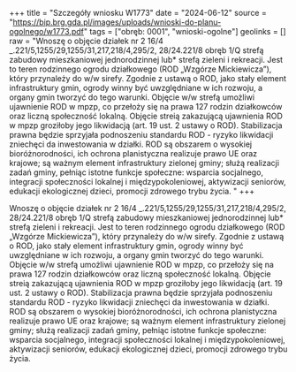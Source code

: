 +++
title = "Szczegóły wniosku W1773"
date = "2024-06-12"
source = "https://bip.brg.gda.pl/images/uploads/wnioski-do-planu-ogolnego/w1773.pdf"
tags = ["obręb: 0001", "wnioski-ogolne"]
geolinks = []
raw = "Wnoszę o objęcie działek nr 2 16/4 _.221/5,1255/29,1255/31,217,218/4,295/2, 28/24.221/8 obręb 1/Q strefą zabudowy mieszkaniowej jednorodzinnej lub* strefą  zieleni i rekreacji. Jest to teren rodzinnego ogrodu działkowego (ROD „Wzgórze  Mickiewicza”), który przynależy do w/w sirefy. Zgodnie z ustawą o ROD, jako stały element infrastruktury gmin, ogrody winny być uwzględniane w ich rozwoju, a organy gmin tworzyć do tego warunki. Objęcie w/w strefą umożliwi ujawnienie ROD w mpzp, co przełoży się na prawa 127 rodzin działkowców oraz liczną społeczność lokalną. Objęcie streią zakazującą ujawnienia ROD w mpzp groziłoby jego likwidacją (art. 19 ust. 2 ustawy o ROD). Stabilizacja prawna będzie sprzyjała podnoszeniu standardu ROD - ryzyko likwidacji zniechęci da inwestowania w działki. ROD są obszarem o wysokiej bioróżnorodności, ich ochrona planistyczna realizuje prawo UE oraz krajowe; są ważnym element infrastruktury  zielonej gminy; służą realizacji zadań gminy, pełniąc istotne funkcje społeczne: wsparcia  socjalnego, integracji społeczności lokalnej i międzypokoleniowej, aktywizacji seniorów, edukacji ekologicznej dzieci, promocji zdrowego trybu życia. "
+++

Wnoszę o objęcie działek nr 2 16/4 _.221/5,1255/29,1255/31,217,218/4,295/2,
28/24.221/8 obręb 1/Q strefą zabudowy mieszkaniowej jednorodzinnej lub* strefą 
zieleni i rekreacji. Jest to teren rodzinnego ogrodu działkowego (ROD „Wzgórze 
Mickiewicza”), który przynależy do w/w sirefy. Zgodnie z ustawą o ROD, jako stały element
infrastruktury gmin, ogrody winny być uwzględniane w ich rozwoju, a organy gmin tworzyć
do tego warunki. Objęcie w/w strefą umożliwi ujawnienie ROD w mpzp, co przełoży się na
prawa 127 rodzin działkowców oraz liczną społeczność lokalną. Objęcie
streią zakazującą ujawnienia ROD w mpzp groziłoby jego likwidacją (art. 19 ust. 2 ustawy o
ROD). Stabilizacja prawna będzie sprzyjała podnoszeniu standardu ROD - ryzyko likwidacji
zniechęci da inwestowania w działki. ROD są obszarem o wysokiej bioróżnorodności, ich
ochrona planistyczna realizuje prawo UE oraz krajowe; są ważnym element infrastruktury 
zielonej gminy; służą realizacji zadań gminy, pełniąc istotne funkcje społeczne: wsparcia 
socjalnego, integracji społeczności lokalnej i międzypokoleniowej, aktywizacji seniorów,
edukacji ekologicznej dzieci, promocji zdrowego trybu życia.



